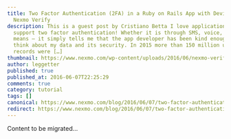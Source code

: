 ```yaml
---
title: Two Factor Authentication (2FA) in a Ruby on Rails App with Devise and
  Nexmo Verify
description: This is a guest post by Cristiano Betta I love applications that
  support two factor authentication! Whether it is through SMS, voice, or other
  means – it simply tells me that the app developer has been kind enough to
  think about my data and its security. In 2015 more than 150 million user
  records were […]
thumbnail: https://www.nexmo.com/wp-content/uploads/2016/06/nexmo-verify.png
author: leggetter
published: true
published_at: 2016-06-07T22:25:29
comments: true
category: tutorial
tags: []
canonical: https://www.nexmo.com/blog/2016/06/07/two-factor-authentication-2fa-ruby-rails-devise-nexmo-verify-dr
redirect: https://www.nexmo.com/blog/2016/06/07/two-factor-authentication-2fa-ruby-rails-devise-nexmo-verify-dr
---
```

Content to be migrated...
